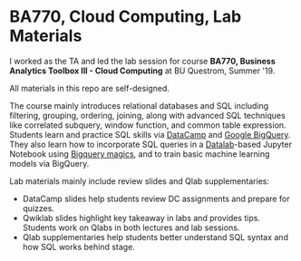 # BA770, Cloud Computing, Lab Materials


I worked as the TA and led the lab session for course **BA770, Business Analytics Toolbox III - Cloud Computing** at BU Questrom, Summer '19.    
   
All materials in this repo are self-designed.   
   
The course mainly introduces relational databases and SQL including filtering, grouping, ordering, joining, along with advanced SQL techniques like correlated subquery, window function, and common table expression. Students learn and practice SQL skills via [DataCamp](https://www.datacamp.com/home) and [Google BigQuery](https://cloud.google.com/bigquery/). They also learn how to incorporate SQL queries in a [Datalab](https://cloud.google.com/datalab/)-based Jupyter Notebook using [Bigquery magics](https://googleapis.dev/python/bigquery/latest/magics.html), and to train basic machine learning models via BigQuery.
    
        
Lab materials mainly include review slides and Qlab supplementaries:

* DataCamp slides help students review DC assignments and prepare for quizzes.
* Qwiklab slides highlight key takeaway in labs and provides tips. Students work on Qlabs in both lectures and lab sessions.
* Qlab supplementaries help students better understand SQL syntax and how SQL works behind stage.
